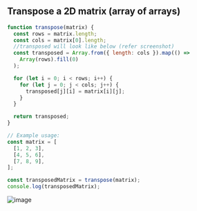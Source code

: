 ## Transpose a 2D matrix (array of arrays)

```js
function transpose(matrix) {
  const rows = matrix.length;
  const cols = matrix[0].length;
  //transposed will look like below (refer screenshot)
  const transposed = Array.from({ length: cols }).map(() =>
    Array(rows).fill(0)
  );

  for (let i = 0; i < rows; i++) {
    for (let j = 0; j < cols; j++) {
      transposed[j][i] = matrix[i][j];
    }
  }

  return transposed;
}

// Example usage:
const matrix = [
  [1, 2, 3],
  [4, 5, 6],
  [7, 8, 9],
];

const transposedMatrix = transpose(matrix);
console.log(transposedMatrix);
```

![image](https://github.com/saiteja-gatadi1996/interview_prep/assets/42731246/3cd79fa5-abed-42ac-b6eb-54caec285d46)
